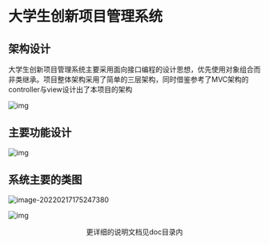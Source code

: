 # 大学生创新项目管理系统

## 架构设计

大学生创新项目管理系统主要采用面向接口编程的设计思想，优先使用对象组合而非类继承。项目整体架构采用了简单的三层架构，同时借鉴参考了MVC架构的controller与view设计出了本项目的架构

![img](https://oss.zhou29.top/img/wps803.tmp.jpg)

## 主要功能设计

![img](https://oss.zhou29.top/img/wps88D3.tmp.jpg)

## 系统主要的类图

![image-20220217175247380](https://oss.zhou29.top/img/image-20220217175247380.png)

![img](https://oss.zhou29.top/img/wpsA67A.tmp.png)

<center>更详细的说明文档见doc目录内</center>

